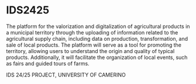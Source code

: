 # IDS2425

The platform for the valorization and digitalization of agricultural products in a municipal territory through the uploading of information related to the agricultural supply chain, including data on production, transformation, and sale of local products. The platform will serve as a tool for promoting the territory, allowing users to understand the origin and quality of typical products. Additionally, it will facilitate the organization of local events, such as fairs and guided tours of farms.

IDS 24/25 PROJECT, UNIVERSITY OF CAMERINO
